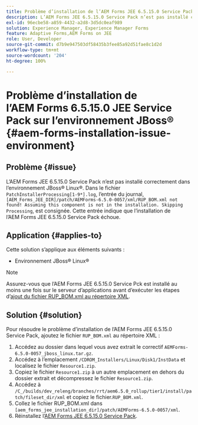 ```yaml
---
title: Problème d’installation de l’AEM Forms JEE 6.5.15.0 Service Pack dans l’environnement JBoss® Linux®
description: L’AEM Forms JEE 6.5.15.0 Service Pack n’est pas installé correctement dans l’environnement JBoss® Linux®. Aucune modification de correctif n’est appliquée au serveur d’applications. Ajoutez le fichier RUP_BOM.xml au répertoire XML.
exl-id: 96ecbe58-a859-4432-a2d8-3d5dc0eaf989
solution: Experience Manager, Experience Manager Forms
feature: Adaptive Forms,AEM Forms on JEE
role: User, Developer
source-git-commit: d7b9e947503df58435b3fee85a92d51fae8c1d2d
workflow-type: tm+mt
source-wordcount: '204'
ht-degree: 100%

---
```


# Problème d’installation de l’AEM Forms 6.5.15.0 JEE Service Pack sur l’environnement JBoss® {#aem-forms-installation-issue-environment}

## Problème {#issue}

L’AEM Forms JEE 6.5.15.0 Service Pack n’est pas installé correctement dans l’environnement JBoss® Linux®. Dans le fichier `PatchInstallerProcessing[1-9*].log`, l’entrée du journal, `[AEM_Forms_JEE_DIR]/patch/AEMForms-6.5.0-0057/xml/RUP_BOM.xml not found! Assuming this component is not in the installation. Skipping Processing`, est consignée. Cette entrée indique que l’installation de l’AEM Forms JEE 6.5.15.0 Service Pack échoue.

## Application {#applies-to}

Cette solution s’applique aux éléments suivants :
* Environnement JBoss® Linux®

>[!NOTE]
>
> Assurez-vous que l’AEM Forms JEE 6.5.15.0 Service Pck est installé au moins une fois sur le serveur d’applications avant d’exécuter les étapes d’[ajout du fichier RUP_BOM.xml au répertoire XML](#solution-solution).

## Solution {#solution}

Pour résoudre le problème d’installation de l’AEM Forms JEE 6.5.15.0 Service Pack, ajoutez le fichier `RUP_BOM.xml` au répertoire XML :
1. Accédez au dossier dans lequel vous avez extrait le correctif `AEMForms-6.5.0-0057_jboss_linux.tar.gz`.
1. Accédez à l’emplacement `/CDROM_Installers/Linux/Disk1/InstData` et localisez le fichier `Resource1.zip`.
1. Copiez le fichier `Resource1.zip` à un autre emplacement en dehors du dossier extrait et décompressez le fichier `Resource1.zip`.
1. Accédez à `/C_/builds/dev_releng/branches/rrt/aem6.5.0_rollup/tier1/install/patch/fileset_dir/xml` et copiez le fichier.`RUP_BOM.xml`.
1. Collez le fichier RUP_BOM.xml dans `[aem_forms_jee_installation_dir]/patch/AEMForms-6.5.0-0057/xml`.
1. Réinstallez l’[AEM Forms JEE 6.5.15.0 Service Pack](https://experienceleague.adobe.com/docs/experience-manager-release-information/aem-release-updates/forms-updates/aem-forms-releases.html?lang=fr).

